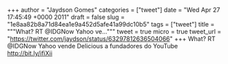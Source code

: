 
+++
author = "Jaydson Gomes"
categories = ["tweet"]
date = "Wed Apr 27 17:45:49 +0000 2011"
draft = false
slug = "1e8aa82b8a71d84ea1e9a452d5afe41a99dc10b5"
tags = ["tweet"]
title = """What? RT @IDGNow Yahoo ve..."""
tweet = true
micro = true
tweet_url = "https://twitter.com/jaydson/status/63297812636504066"
+++
What? RT @IDGNow Yahoo vende Delicious a fundadores do YouTube http://bit.ly/ifiXii
